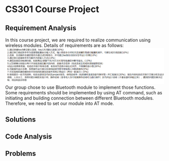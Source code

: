 # CS301 Course Project


## Requirement Analysis
In this course project, we are required to realize communication using wireless modules. Details of requirements are as follows:
![avatar](/photos/requirements.png)
Our group chose to use Bluetooth module to implement those functions. 
Some requirements should be implemented by using AT command, such as initiating and building connection between different Bluetooth modules. Therefore, we need to set our module into AT mode. 
## Solutions

## Code Analysis

## Problems
